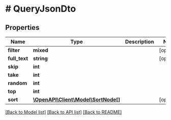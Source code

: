 # # QueryJsonDto

## Properties

Name | Type | Description | Notes
------------ | ------------- | ------------- | -------------
**filter** | **mixed** |  | [optional]
**full_text** | **string** |  | [optional]
**skip** | **int** |  |
**take** | **int** |  |
**random** | **int** |  |
**top** | **int** |  |
**sort** | [**\OpenAPI\Client\Model\SortNode[]**](SortNode.md) |  | [optional]

[[Back to Model list]](../../README.md#models) [[Back to API list]](../../README.md#endpoints) [[Back to README]](../../README.md)
